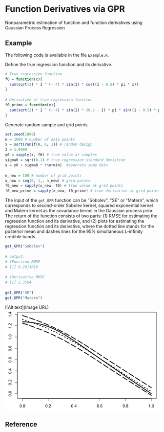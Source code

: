 # Function Derivatives via GPR 
Nonparametric estimation of function and function derivatives using Gaussian Process Regression 

## Example
The following code is available in the file `Example.R`.

Define the true regression function and its derivative.
```R
# True regression function
f0 = function(x){
  sum(sqrt(2) * I ^ (- 4) * sin(I) * cos((I - 0.5) * pi * x))
}

# Derivative of true regression function
f0_prime = function(x){
  sum(sqrt(2) * I ^ (- 4) * sin(I) * (0.5 - I) * pi * sin((I - 0.5) * pi * x))
}
```

Generate random sample and grid points.
```R
set.seed(1000)
n = 1000 # number of data points
x = sort(runif(n, 0, 1)) # random design
I = 1:9999
y0 = sapply(x, f0) # true value at samples
sigma0 = sqrt(0.1) # true regression standard deviation
y = y0 + sigma0 * rnorm(n)  #generate some data

n_new = 100 # number of grid points
x_new = seq(0, 1,, n_new) # grid points
f0_new = sapply(x_new, f0) # true value at grid points
f0_new_prime = sapply(x_new, f0_prime) # true derivative at grid points
```

The input of the `get_GPR` function can be "Sobolev", "SE" or "Matern", which corresponds to second-order Sobolev kernel, squared exponential kernel and Matern kernel as the covariance kernel in the Gaussian process prior. The return of the function consists of two parts: (1) RMSE for estimating the regression function and its derivative, and (2) plots for estimating the regression function and its derivative, where the dotted line stands for the posterior mean and dashes lines for the 95% simultaneous L-infinity credible bands.

```R
get_GPR("Sobolev")

# output:
# $Function_RMSE
# [1] 0.2613019

# $Derivative_RMSE
# [1] 2.3564

get_GPR("SE")
get_GPR("Matern")
```
![Alt text](Image URL)
![GitHub Logo](/images/Sobolev1.png)


## Reference
